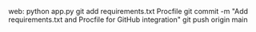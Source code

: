 web: python app.py
git add requirements.txt Procfile
git commit -m "Add requirements.txt and Procfile for GitHub integration"
git push origin main
